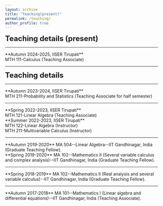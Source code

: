 ```yaml
---
layout: archive
title: "Teaching(present)"
permalink: /teaching/
author_profile: true
---
```

<!--<hr>
**<font size="6">Teaching(present)</font>**  
<hr style="border:3px light gray">-->

**<font size="5">Teaching details (present)</font>**  
<hr style="border:3px light gray">
  **Autumn 2024-2025, IISER Tirupati**<br>
  MTH 111-Calculus (Teaching Associate)<br>
<hr style="border:3px light gray">

**<font size="5">Teaching details</font>**  
<hr style="border:3px light gray">
**Autumn 2023-2024, IISER Tirupati**<br>
  MTH 211-Probability and Statistics (Teaching Associate for half semester)<br>
<hr style="border:3px light gray">
  **Spring 2022-2023, IISER Tirupati**<br>
  MTH 121-Linear Algebra (Teaching Associate)<br> 
  **Summer 2022-2023, IISER Tirupati**<br>
  MTH 122-Linear Algebra (Instructor)<br> 
  MTH 211-Multivariable Calculus (Instructor)<br>
<hr style="border:3px light gray">
**Autumn 2019-2020** MA 504--Linear Algebra--IIT Gandhinagar, India (Graduate Teaching Fellow).<br>
**Spring 2019-2020** MA 102--Mathematics II (Several variable calculus and complex analysis)--IIT Gandhinagar, India (Graduate Teaching Fellow).
<hr style="border:3px light gray">
**Spring 2018-2019** MA 102--Mathematics II (Real analysis and several variable calculus)--IIT Gandhinagar, India (Graduate Teaching Fellow).
<hr style="border:3px light gray">  
**Autumn 2017-2018** MA 101--Mathematics I (Linear algebra and differential equations)--IIT Gandhinagar, India (Teaching Associate).
